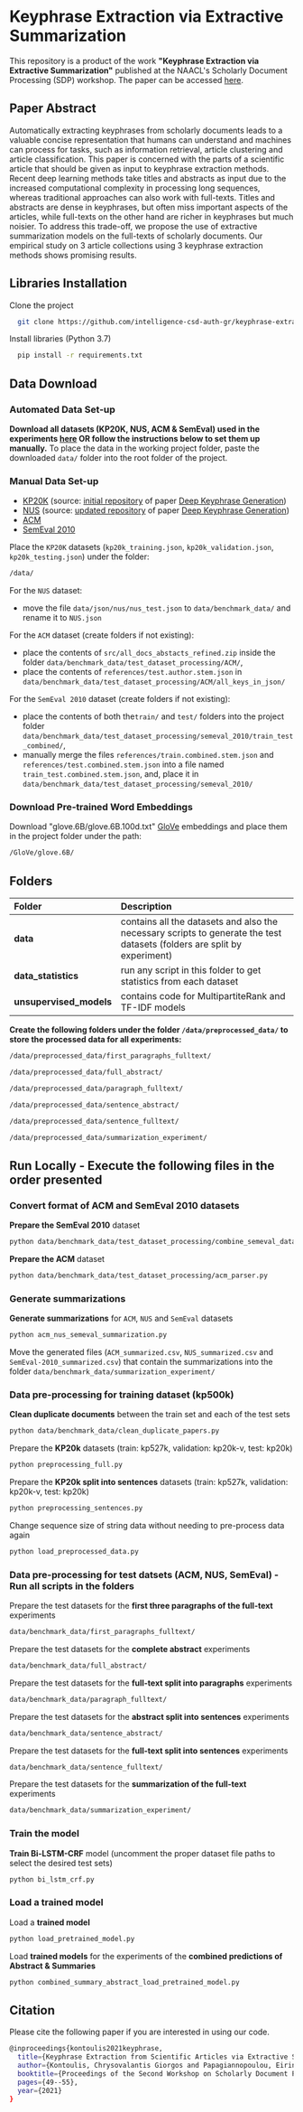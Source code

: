 
# Keyphrase Extraction via Extractive Summarization

This repository is a product of the work **"Keyphrase Extraction via Extractive Summarization"** published at the NAACL's Scholarly Document Processing (SDP) workshop. The paper can be accessed [here](https://aclanthology.org/2021.sdp-1.6/).

## Paper Abstract
Automatically extracting keyphrases from scholarly documents leads to a valuable concise representation that humans can understand and machines can process for tasks, such as information retrieval, article clustering and article classification. This paper is concerned with the parts of a scientific article that should be given as input to keyphrase extraction methods. Recent deep learning methods take titles and abstracts as input due to the increased computational complexity in processing long sequences, whereas traditional approaches can also work with full-texts. Titles and abstracts are dense in keyphrases, but often miss important aspects of the articles, while full-texts on the other hand are richer in keyphrases but much noisier. To address this trade-off, we propose the use of extractive summarization models on the full-texts of scholarly documents. Our empirical study on 3 article collections using 3 keyphrase extraction methods shows promising results.









## Libraries Installation

Clone the project

```bash
  git clone https://github.com/intelligence-csd-auth-gr/keyphrase-extraction-via-summarization.git
```

Install libraries (Python 3.7)

```bash
  pip install -r requirements.txt
```


## Data Download

### Automated Data Set-up

**Download all datasets (KP20K, NUS, ACM & SemEval) used in the experiments [here](https://drive.google.com/file/d/19v_gSkI0Qo_BXyNFS9VOc3-0GuELf_Fl/view?usp=sharing) OR follow the instructions below to set them up manually.** To place the data in the working project folder, paste the downloaded ``data/`` folder into the root folder of the project.

### Manual Data Set-up

- [KP20K](https://drive.google.com/file/d/1ZTQEGZSq06kzlPlOv4yGjbUpoDrNxebR/view) (source: [initial repository](https://github.com/memray/seq2seq-keyphrase) of paper [Deep Keyphrase Generation](http://memray.me/uploads/acl17-keyphrase-generation.pdf))
- [NUS](https://drive.google.com/file/d/1z1JGWMnQkkWw_4tjptgO-dxXD0OeTfuP/view) (source: [updated repository](https://github.com/memray/seq2seq-keyphrase) of paper [Deep Keyphrase Generation](https://github.com/memray/OpenNMT-kpg-release))
- [ACM](https://github.com/boudinfl/ake-datasets/tree/master/datasets/ACM)
- [SemEval 2010](https://github.com/boudinfl/ake-datasets/tree/master/datasets/SemEval-2010)

Place the ``KP20K`` datasets (``kp20k_training.json``, ``kp20k_validation.json``, ``kp20k_testing.json``) under the folder:

```bash
/data/
```

For the ``NUS`` dataset:
- move the file ``data/json/nus/nus_test.json`` to ``data/benchmark_data/`` and rename it to ``NUS.json``


For the ``ACM`` dataset (create folders if not existing):
- place the contents of ``src/all_docs_abstacts_refined.zip`` inside the folder ``data/benchmark_data/test_dataset_processing/ACM/``,
- place the contents of ``references/test.author.stem.json`` in ``data/benchmark_data/test_dataset_processing/ACM/all_keys_in_json/``

For the ``SemEval 2010`` dataset (create folders if not existing):
- place the contents of both the``train/`` and ``test/`` folders into the project folder ``data/benchmark_data/test_dataset_processing/semeval_2010/train_test_combined/``,
- manually merge the files ``references/train.combined.stem.json`` and ``references/test.combined.stem.json`` into a file named ``train_test.combined.stem.json``, and, place it in ``data/benchmark_data/test_dataset_processing/semeval_2010/``


### Download Pre-trained Word Embeddings

Download "glove.6B/glove.6B.100d.txt" [GloVe](https://nlp.stanford.edu/projects/glove/) embeddings and place them in the project folder under the path:

```bash
/GloVe/glove.6B/
```



## Folders

| Folder | Description     |
| :-------- | :------- |
| **data**      | contains all the datasets and also the necessary scripts to generate the test datasets (folders are split by experiment) |
| **data_statistics**      | run any script in this folder to get statistics from each dataset |
| **unsupervised_models**      | contains code for MultipartiteRank and TF-IDF models |


**Create the following folders under the folder ``/data/preprocessed_data/`` to store the processed data for all experiments:**

```bash
/data/preprocessed_data/first_paragraphs_fulltext/
```

```bash
/data/preprocessed_data/full_abstract/
```

```bash
/data/preprocessed_data/paragraph_fulltext/
```

```bash
/data/preprocessed_data/sentence_abstract/
```

```bash
/data/preprocessed_data/sentence_fulltext/
```

```bash
/data/preprocessed_data/summarization_experiment/
```





## Run Locally - Execute the following files in the order presented




### Convert format of ACM and SemEval 2010 datasets

**Prepare the SemEval 2010** dataset

```bash
python data/benchmark_data/test_dataset_processing/combine_semeval_dataset.py
```

**Prepare the ACM** dataset

```bash
python data/benchmark_data/test_dataset_processing/acm_parser.py
```




### Generate summarizations

**Generate summarizations** for ``ACM``, ``NUS`` and ``SemEval`` datasets

```bash
python acm_nus_semeval_summarization.py
```

Move the generated files (``ACM_summarized.csv``,  ``NUS_summarized.csv`` and  ``SemEval-2010_summarized.csv``) that contain the summarizations into the folder  ``data/benchmark_data/summarization_experiment/``



### Data pre-processing for training dataset (kp500k)

**Clean duplicate documents** between the train set and each of the test sets

```bash
python data/benchmark_data/clean_duplicate_papers.py
```

Prepare the **KP20k** datasets (train: kp527k, validation: kp20k-v, test: kp20k)

```bash
python preprocessing_full.py
```

Prepare the **KP20k split into sentences** datasets (train: kp527k, validation: kp20k-v, test: kp20k)

```bash
python preprocessing_sentences.py
```

Change sequence size of string data without needing to pre-process data again

```bash
python load_preprocessed_data.py
```



### Data pre-processing for test datsets (ACM, NUS, SemEval) - Run all scripts in the folders

Prepare the test datasets for the **first three paragraphs of the full-text** experiments

```bash
data/benchmark_data/first_paragraphs_fulltext/
```

Prepare the test datasets for the **complete abstract** experiments

```bash
data/benchmark_data/full_abstract/
```

Prepare the test datasets for the **full-text split into paragraphs** experiments

```bash
data/benchmark_data/paragraph_fulltext/
```

Prepare the test datasets for the **abstract split into sentences** experiments

```bash
data/benchmark_data/sentence_abstract/
```

Prepare the test datasets for the **full-text split into sentences** experiments

```bash
data/benchmark_data/sentence_fulltext/
```

Prepare the test datasets for the **summarization of the full-text** experiments

```bash
data/benchmark_data/summarization_experiment/
```




### Train the model


**Train Bi-LSTM-CRF** model (uncomment the proper dataset file paths to select the desired test sets)

```bash
python bi_lstm_crf.py
```




### Load a trained model

Load a **trained model**

```bash
python load_pretrained_model.py
```

Load **trained models** for the experiments of the **combined predictions of Abstract & Summaries**

```bash
python combined_summary_abstract_load_pretrained_model.py
```



## Citation

Please cite the following paper if you are interested in using our code.

```bash
@inproceedings{kontoulis2021keyphrase,
  title={Keyphrase Extraction from Scientific Articles via Extractive Summarization},
  author={Kontoulis, Chrysovalantis Giorgos and Papagiannopoulou, Eirini and Tsoumakas, Grigorios},
  booktitle={Proceedings of the Second Workshop on Scholarly Document Processing},
  pages={49--55},
  year={2021}
}
```
